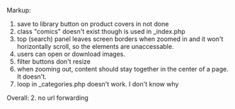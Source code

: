 Markup:
1. save to library button on product covers in not done
2. class "comics" doesn't exist though is used in _index.php
3. top (search) panel leaves screen borders when zoomed in and it won't horizontally scroll, so the elements are unaccessable.
4. users can open or download images.
5. filter buttons don't resize
6. when zooming out, content should stay together in the center of a page. It doesn't.
7. loop in _categories.php doesn't work. I don't know why

Overall:
2. no url forwarding